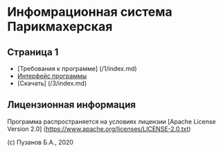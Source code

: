 # Инфомрационная система Парикмахерская
## Страница 1
- [Требования к программе] (/1/index.md)
- [Интерфейс программы](/2/index.md)
- [Скачать] (/3/index.md)
## Лицензионная информация

Программа распространяется на условиях лицензии [Apache License Version 2.0]
(https://www.apache.org/licenses/LICENSE-2.0.txt)

(c) Пузанов Б.А., 2020